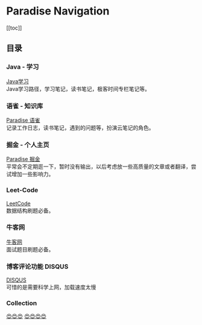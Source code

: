 # Paradise Navigation

[[toc]]

## 目录

### Java - 学习

[Java学习](/java/)  
Java学习路径，学习笔记，读书笔记，极客时间专栏笔记等。

### 语雀 - 知识库

[Paradise 语雀](https://www.yuque.com/paradise)  
记录工作日志，读书笔记，遇到的问题等，扮演云笔记的角色。

### 掘金 - 个人主页

[Paradise 掘金](https://juejin.im/user/5a97d2426fb9a028c149e324)  
平常会不定期逛一下，暂时没有输出，以后考虑放一些高质量的文章或者翻译，尝试增加一些影响力。

### Leet-Code

[LeetCode](https://leetcode-cn.com/u/paradis3/)  
数据结构刷题必备。

### 牛客网

[牛客网](https://www.nowcoder.com/profile/2741870)  
面试题目刷题必备。

### 博客评论功能 DISQUS

[DISQUS](https://disqus.com/)  
可惜的是需要科学上网，加载速度太慢

### Collection

[😍😍😍](/collector/)
[😍😍😍😍](/collector/site)
<disqus/>
